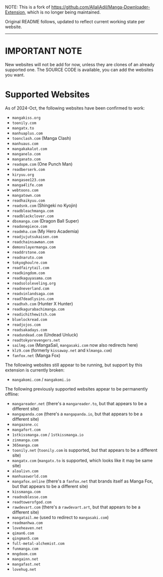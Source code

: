 NOTE: This is a fork of https://github.com/AllaliAdil/Manga-Downloader-Extension, which is no longer being maintained.

Original README follows, updated to reflect current working state per website.

---

# IMPORTANT NOTE

New websites will not be add for now, unless they are clones of an already supported one. The SOURCE CODE is available, you can add the websites you want.  

# Supported Websites

As of 2024-Oct, the following websites have been confirmed to work:

- `mangakiss.org`
- `toonily.com`
- `mangatx.to`
- `manhuaplus.com`
- `toonclash.com` (Manga Clash)
- `manhuaus.com`
- `mangakakalot.com`
- `manganelo.com`
- `manganato.com`
- `readopm.com` (One Punch Man)
- `readberserk.com`
- `kiryuu.org`
- `mangasee123.com`
- `manga4life.com`
- `webtoons.com`
- `mangatown.com`
- `readhaikyuu.com`
- `readsnk.com` (Shingeki no Kyojin)
- `readbleachmanga.com`
- `readblackclover.com`
- `dbsmanga.com` (Dragon Ball Super)
- `readonepiece.com`
- `readmha.com` (My Hero Academia)
- `readjujutsukaisen.com`
- `readchainsawman.com`
- `demonslayermanga.com`
- `readdrstone.com`
- `readnaruto.com`
- `tokyoghoulre.com`
- `readfairytail.com`
- `readkingdom.com`
- `readkaguyasama.com`
- `readsololeveling.org`
- `readneverland.com`
- `readvinlandsaga.com`
- `read7deadlysins.com`
- `readhxh.com` (Hunter X Hunter)
- `readkagurabachimanga.com`
- `readichithewitch.com`
- `bluelockread.com`
- `readjojos.com`
- `readsakadays.com`
- `readundead.com` (Undead Unluck)
- `readtokyorevengers.net`
- `sailmg.com` (MangaSail, `mangasaki.com` now also redirects here)
- `klz9.com` (formerly `kissaway.net` and `klmanga.com`)
- `fanfox.net` (Manga Fox)

The following websites still appear to be running, but support by this extension is currently broken:

- `mangakomi.com` / `mangakomi.io`

The following previously supported websites appear to be permanently offline:

- `mangareader.net` (there's a `mangareader.to`, but that appears to be a different site)
- `mangapanda.com` (there's a `mangapanda.io`, but that appears to be a different site)
- `mangazone.cc`
- `mangafort.com`
- `1stkissmanga.com` / `1stkissmanga.io`
- `zinmanga.com`
- `365manga.com`
- `toonily.net` (`toonily.com` is supported, but that appears to be a different site)
- `mangatx.com` (`mangatx.to` is supported, which looks like it may be same site)
- `aloalivn.com`
- `manhuasworld.com`
- `mangafox.online` (there's a `fanfox.net` that brands itself as Manga Fox, but that appears to be a different site)
- `kissmanga.com`
- `readnoblesse.com`
- `readtowerofgod.com`
- `rawdevart.com` (there's a `rawdevart.art`, but that appears to be a different site)
- `mangatail.me` (used to redirect to `mangasaki.com`)
- `readmanhwa.com`
- `loveheaven.net`
- `qiman6.com`
- `qingman5.com`
- `full-metal-alchemist.com`
- `funmanga.com`
- `mngdoom.com`
- `mangainn.net`
- `mangafast.net`
- `lovehug.net`

